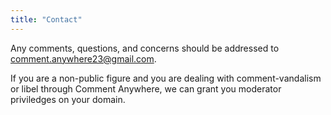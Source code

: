 ```yaml
---
title: "Contact"
---
```


Any comments, questions, and concerns should be addressed to [comment.anywhere23@gmail.com](mailto:comment.anywhere23@gmail.com).

If you are a non-public figure and you are dealing with comment-vandalism or libel through Comment Anywhere, we can grant you moderator priviledges on your domain.